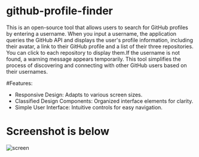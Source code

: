 # github-profile-finder


This is an open-source tool that allows users to search for GitHub profiles by entering a username. When you input a username, the application queries the GitHub API and displays the user's profile information, including their avatar, a link to their GitHub profile and a list of their three repositories. You can click to each repository to display them.If the username is not found, a warning message appears temporarily. This tool simplifies the process of discovering and connecting with other GitHub users based on their usernames.

#Features:
- Responsive Design: Adapts to various screen sizes.
- Classified Design Components: Organized interface elements for clarity.
- Simple User Interface: Intuitive controls for easy navigation.

# Screenshot is below

![screen](https://github.com/user-attachments/assets/80f9adf3-b3ba-4880-a8aa-5a5d48ffea04)
